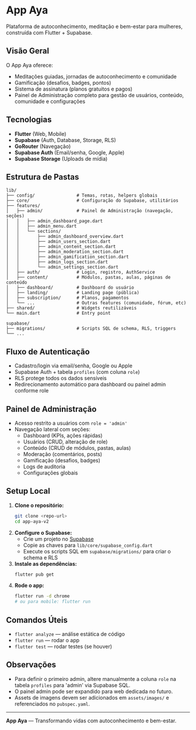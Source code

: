 # App Aya

Plataforma de autoconhecimento, meditação e bem-estar para mulheres, construída com Flutter + Supabase.

## Visão Geral
O App Aya oferece:
- Meditações guiadas, jornadas de autoconhecimento e comunidade
- Gamificação (desafios, badges, pontos)
- Sistema de assinatura (planos gratuitos e pagos)
- Painel de Administração completo para gestão de usuários, conteúdo, comunidade e configurações

## Tecnologias
- **Flutter** (Web, Mobile)
- **Supabase** (Auth, Database, Storage, RLS)
- **GoRouter** (Navegação)
- **Supabase Auth** (Email/senha, Google, Apple)
- **Supabase Storage** (Uploads de mídia)

## Estrutura de Pastas
```
lib/
├── config/                # Temas, rotas, helpers globais
├── core/                  # Configuração do Supabase, utilitários
├── features/
│   ├── admin/             # Painel de Administração (navegação, seções)
│   │   ├── admin_dashboard_page.dart
│   │   ├── admin_menu.dart
│   │   └── sections/
│   │       ├── admin_dashboard_overview.dart
│   │       ├── admin_users_section.dart
│   │       ├── admin_content_section.dart
│   │       ├── admin_moderation_section.dart
│   │       ├── admin_gamification_section.dart
│   │       ├── admin_logs_section.dart
│   │       └── admin_settings_section.dart
│   ├── auth/              # Login, registro, AuthService
│   ├── content/           # Módulos, pastas, aulas, páginas de conteúdo
│   ├── dashboard/         # Dashboard do usuário
│   ├── landing/           # Landing page (pública)
│   ├── subscription/      # Planos, pagamentos
│   └── ...                # Outras features (comunidade, fórum, etc)
├── shared/                # Widgets reutilizáveis
└── main.dart              # Entry point

supabase/
├── migrations/            # Scripts SQL de schema, RLS, triggers
└── ...
```

## Fluxo de Autenticação
- Cadastro/login via email/senha, Google ou Apple
- Supabase Auth + tabela `profiles` (com coluna `role`)
- RLS protege todos os dados sensíveis
- Redirecionamento automático para dashboard ou painel admin conforme role

## Painel de Administração
- Acesso restrito a usuários com `role = 'admin'`
- Navegação lateral com seções:
  - Dashboard (KPIs, ações rápidas)
  - Usuários (CRUD, alteração de role)
  - Conteúdo (CRUD de módulos, pastas, aulas)
  - Moderação (comentários, posts)
  - Gamificação (desafios, badges)
  - Logs de auditoria
  - Configurações globais

## Setup Local
1. **Clone o repositório:**
   ```bash
   git clone <repo-url>
   cd app-aya-v2
   ```
2. **Configure o Supabase:**
   - Crie um projeto no [Supabase](https://supabase.com/)
   - Copie as chaves para `lib/core/supabase_config.dart`
   - Execute os scripts SQL em `supabase/migrations/` para criar o schema e RLS
3. **Instale as dependências:**
   ```bash
   flutter pub get
   ```
4. **Rode o app:**
   ```bash
   flutter run -d chrome
   # ou para mobile: flutter run
   ```

## Comandos Úteis
- `flutter analyze` — análise estática de código
- `flutter run` — rodar o app
- `flutter test` — rodar testes (se houver)

## Observações
- Para definir o primeiro admin, altere manualmente a coluna `role` na tabela `profiles` para 'admin' via Supabase SQL.
- O painel admin pode ser expandido para web dedicada no futuro.
- Assets de imagens devem ser adicionados em `assets/images/` e referenciados no `pubspec.yaml`.

---

**App Aya** — Transformando vidas com autoconhecimento e bem-estar.
